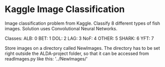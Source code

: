 # Kaggle Image Classification
Image classification problem from Kaggle. Classify 8 different types of fish images.
Solution uses Convolutional Neural Networks.

Classes:
ALB: 0
BET: 1
DOL: 2
LAG: 3
NoF: 4
OTHER: 5
SHARK: 6
YFT: 7

Store images on a directory called NewImages. The directory has to be set right outside the ALDA-project folder, so that it can be accessed from readImages.py like this: '../NewImages/'

